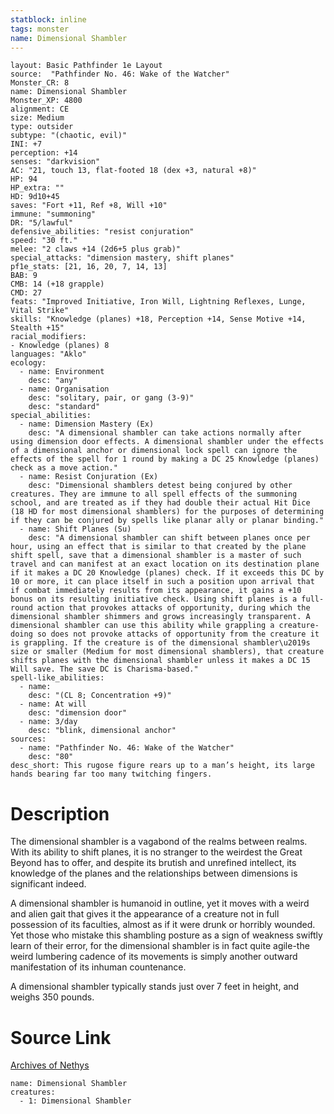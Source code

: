 ```yaml
---
statblock: inline
tags: monster
name: Dimensional Shambler
---
```

```statblock
layout: Basic Pathfinder 1e Layout
source:  "Pathfinder No. 46: Wake of the Watcher"
Monster_CR: 8
name: Dimensional Shambler
Monster_XP: 4800
alignment: CE
size: Medium
type: outsider
subtype: "(chaotic, evil)"
INI: +7
perception: +14
senses: "darkvision"
AC: "21, touch 13, flat-footed 18 (dex +3, natural +8)"
HP: 94
HP_extra: ""
HD: 9d10+45
saves: "Fort +11, Ref +8, Will +10"
immune: "summoning"
DR: "5/lawful"
defensive_abilities: "resist conjuration"
speed: "30 ft."
melee: "2 claws +14 (2d6+5 plus grab)"
special_attacks: "dimension mastery, shift planes"
pf1e_stats: [21, 16, 20, 7, 14, 13]
BAB: 9
CMB: 14 (+18 grapple)
CMD: 27
feats: "Improved Initiative, Iron Will, Lightning Reflexes, Lunge, Vital Strike"
skills: "Knowledge (planes) +18, Perception +14, Sense Motive +14, Stealth +15"
racial_modifiers:
- Knowledge (planes) 8
languages: "Aklo"
ecology:
  - name: Environment
    desc: "any"
  - name: Organisation
    desc: "solitary, pair, or gang (3-9)"
    desc: "standard"
special_abilities:
  - name: Dimension Mastery (Ex)
    desc: "A dimensional shambler can take actions normally after using dimension door effects. A dimensional shambler under the effects of a dimensional anchor or dimensional lock spell can ignore the effects of the spell for 1 round by making a DC 25 Knowledge (planes) check as a move action."
  - name: Resist Conjuration (Ex)
    desc: "Dimensional shamblers detest being conjured by other creatures. They are immune to all spell effects of the summoning school, and are treated as if they had double their actual Hit Dice (18 HD for most dimensional shamblers) for the purposes of determining if they can be conjured by spells like planar ally or planar binding."
  - name: Shift Planes (Su)
    desc: "A dimensional shambler can shift between planes once per hour, using an effect that is similar to that created by the plane shift spell, save that a dimensional shambler is a master of such travel and can manifest at an exact location on its destination plane if it makes a DC 20 Knowledge (planes) check. If it exceeds this DC by 10 or more, it can place itself in such a position upon arrival that if combat immediately results from its appearance, it gains a +10 bonus on its resulting initiative check. Using shift planes is a full-round action that provokes attacks of opportunity, during which the dimensional shambler shimmers and grows increasingly transparent. A dimensional shambler can use this ability while grappling a creature-doing so does not provoke attacks of opportunity from the creature it is grappling. If the creature is of the dimensional shambler\u2019s size or smaller (Medium for most dimensional shamblers), that creature shifts planes with the dimensional shambler unless it makes a DC 15 Will save. The save DC is Charisma-based."
spell-like_abilities:
  - name:
    desc: "(CL 8; Concentration +9)"
  - name: At will
    desc: "dimension door"
  - name: 3/day
    desc: "blink, dimensional anchor"
sources:
  - name: "Pathfinder No. 46: Wake of the Watcher"
    desc: "80"
desc_short: This rugose figure rears up to a man’s height, its large hands bearing far too many twitching fingers.
```
# Description
The dimensional shambler is a vagabond of the realms between realms. With its ability to shift planes, it is no stranger to the weirdest the Great Beyond has to offer, and despite its brutish and unrefined intellect, its knowledge of the planes and the relationships between dimensions is significant indeed.

A dimensional shambler is humanoid in outline, yet it moves with a weird and alien gait that gives it the appearance of a creature not in full possession of its faculties, almost as if it were drunk or horribly wounded. Yet those who mistake this shambling posture as a sign of weakness swiftly learn of their error, for the dimensional shambler is in fact quite agile-the weird lumbering cadence of its movements is simply another outward manifestation of its inhuman countenance.

A dimensional shambler typically stands just over 7 feet in height, and weighs 350 pounds.
# Source Link
[Archives of Nethys](https://aonprd.com/MonsterDisplay.aspx?ItemName=Dimensional%20Shambler)
```encounter-table
name: Dimensional Shambler
creatures:
  - 1: Dimensional Shambler
```
